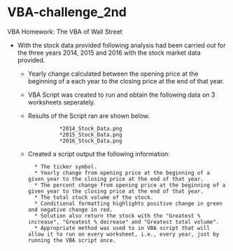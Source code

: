 # VBA-challenge_2nd
VBA Homework: The VBA of Wall Street

* With the stock data provided following analysis had been carried out for the three years 2014, 2015 and 2016 with the stock market data provided. 

    * Yearly change calculated  between the opening price at the beginning of a each year to the closing price at the end of that year.
    * VBA Script was created to run and obtain the following data on 3 worksheets seperately.
    * Results of the Script ran are shown below. 
    
                    *2014_Stock_Data.png
                    *2015_Stock_Data.png
                    *2016_Stock_Data.png     
                    
                    
    * Created a script output the following information:

            * The ticker symbol.
            * Yearly change from opening price at the beginning of a given year to the closing price at the end of that year.
            * The percent change from opening price at the beginning of a given year to the closing price at the end of that year.
            * The total stock volume of the stock.
            * Conditional formatting highlights positive change in green and negative change in red.
            * Solution also return the stock with the "Greatest % increase", "Greatest % decrease" and "Greatest total volume".
            * Appropriate method was used to in VBA script that will allow it to run on every worksheet, i.e., every year, just by running the VBA script once.
            
            
